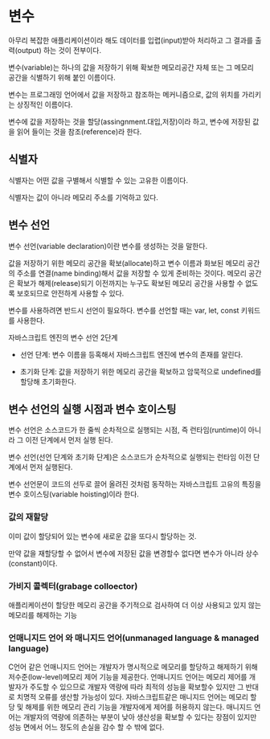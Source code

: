 # 변수

아무리 복잡한 애플리케이션이라 해도 데이터를 입렵(input)받아 처리하고 그 결과를 출력(output) 하는 것이 전부이다.

변수(variable)는 하나의 값을 저장하기 위해 확보한 메모리공간 자체 또는 그 메모리 공간을 식별하기 위해 붙인 이름이다.

변수는 프로그래밍 언어에서 값을 저장하고 참조하는 메커니즘으로, 값의 위치를 가리키는 상징적인 이름이다.

변수에 값을 저장하는 것을 할당(assingnment.대입,저장)이라 하고, 변수에 저장된 값을 읽어 들이는 것을 참조(reference)라 한다.

## 식별자

식별자는 어떤 값을 구별해서 식별할 수 있는 고유한 이름이다.

식별자는 값이 아니라 메모리 주소를 기억하고 있다.

## 변수 선언
변수 선언(variable declaration)이란 변수를 생성하는 것을 말한다.

값을 저장하기 위한 메모리 공간을 확보(allocate)하고 변수 이름과 화보된 메모리 공간의 주소를 연결(name binding)해서 값을 저장할 수 있게 준비하는 것이다. 메모리 공간은 확보가 해제(release)되기 이전까지는 누구도 확보된 메모리 공간을 사용할 수 없도록 보호되므로 안전하게 사용할 수 있다.

변수를 사용하려면 반드시 선언이 필요하다. 변수를 선언할 때는 var, let, const 키워드를 사용한다.


자바스크립트 엔진의 변수 선언 2단계

- 선언 단계: 변수 이름을 등혹해서 자바스크립트 엔진에 변수의 존재를 알린다.

- 초기화 단계: 값을 저장하기 위한 메모리 공간을 확보하고 암묵적으로 undefined를 할당해 초기화한다.

## 변수 선언의 실행 시점과 변수 호이스팅

변수 선언은 소스코드가 한 줄씩 순차적으로 실행되는 시점, 즉 런타임(runtime)이 아니라 그 이전 단계에서 먼저 실행 된다.

변수 선언(선언 단계와 초기화 단계)은 소스코드가 순차적으로 실행되는 런타임 이전 단계에서 먼저 실행된다. 

변수 선언문이 코드의 선두로 끌어 올려진 것처럼 동작하는 자바스크립트 고유의 특징을 변수 호이스팅(variable hoisting)이라 한다.

### 값의 재할당

이미 값이 할당되어 있는 변수에 새로운 값을 또다시 할당하는 것.

만약 값을 재할당할 수 없어서 변수에 저장된 값을 변경할수 없다면 변수가 아니라 상수(constant)이다.

### 가비지 콜렉터(grabage colloector)
애플리케이션이 할당한 메모리 공간을 주기적으로 검사하여 더 이상 사용되고 있지 않는 메모리를 해제하는 기능

### 언매니지드 언어 와 매니지드 언어(unmanaged language & managed language)

C언어 같은 언매니지드 언어는 개발자가 명시적으로 메모리를 할당하고 해제하기 위해 저수준(low-level)메모리 제어 기능을 제공한다.
언매니지드 언어는 메모리 제어를 개발자가 주도할 수 있으므로 개발자 역량에 따라 최적의 성능을 확보할수 있지만 그 반대로 치명적 오류를 생산할 가능성이 있다.
자바스크립트같은 매니지드 언어는 메모리 할당 및 해제를 위한 메모리 관리 기능을 개발자에게 제어를 허용하지 않는다.
매니지드 언어는 개발자의 역량에 의존하는 부분이 낮아 생산성을 확보할 수 있다는 장점이 있지만 성능 면에서 어느 정도의 손실을 감수 할 수 밖에 없다.